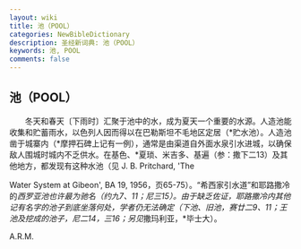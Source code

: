 ```yaml
---
layout: wiki
title: 池（POOL）
categories: NewBibleDictionary
description: 圣经新词典: 池（POOL）
keywords: 池, POOL
comments: false
---
```


## 池（POOL）

　　冬天和春天〔下雨时〕汇聚于池中的水，成为夏天一个重要的水源。人造池能收集和贮蓄雨水，以色列人因而得以在巴勒斯坦不毛地区定居（*贮水池）。人造池凿于城寨内（*摩押石碑上记有一例），通常是由渠道自外面水泉引水进城，以确保敌人围城时城内不乏供水。在基色、*夏琐、米吉多、基遍（参：撒下二13）及其他地方，都发现有这种水池（见 J. B. Pritchard, 'The

Water System at Gibeon', BA 19, 1956，页65-75）。“希西家引水道”和耶路撒冷的*西罗亚池也许最为驰名（约九7、11；尼三15）。由于缺乏佐证，耶路撒冷内其他记有名字的池子到底坐落何处，学者仍无法确定（下池、旧池，赛廿二9、11；王池及挖成的池子，尼二14，三16；另见*撒玛利亚，*毕士大）。

A.R.M.








